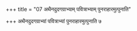 +++
title = "07 अथैनदुदगग्राभ्याम् पवित्राभ्याम् पुनराहारमुत्पुनाति"

+++
अथैनदुदगग्राभ्यां पवित्राभ्यां पुनराहारमुत्पुनाति ७